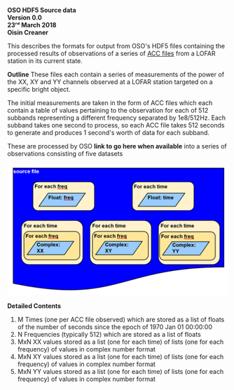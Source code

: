 **OSO HDF5 Source data\
Version 0.0\
23ʳᵈ March 2018\
Oisin Creaner**

This describes the formats for output from OSO's HDF5 files containing 
the processed results of observations of a series of 
[ACC files](/data_descriptions/ACC_Source_data_description_0_0.md) 
from a LOFAR station in its current state.

**Outline**
These files each contain a series of measurements of the power of the
XX, XY and YY channels observed at a LOFAR station targeted on a specific 
bright object.  

The initial measurements are taken in the form of ACC files which 
each contain a table of values pertaining to the observation for each of 
512 subbands representing a different frequency separated by 1e8/512Hz.
Each subband takes one second to process, so each ACC file takes 512 seconds
to generate and produces 1 second's worth of data for each subband.

These are processed by OSO **link to go here when available** into a series of observations 
consisting of five datasets

![File Description Diagram](/images/OSO_HDF5_Source_Fig1_v1.PNG)

**Detailed Contents**
1.  M Times (one per ACC file observed) which are stored as a list of 
    floats of the number of seconds since the epoch of 1970 Jan 01 00:00:00
2.  N Frequencies (typically 512) which are stored as a list of floats
3.  MxN XX values stored as a list (one for each time) of lists 
    (one for each frequency) of values in complex number format
4.  MxN XY values stored as a list (one for each time) of lists 
    (one for each frequency) of values in complex number format
5.  MxN YY values stored as a list (one for each time) of lists 
    (one for each frequency) of values in complex number format
